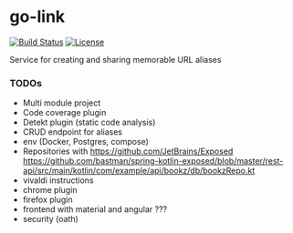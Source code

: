 # go-link
[![Build Status](https://travis-ci.org/ilya40umov/go-link.png?branch=master)](https://travis-ci.org/ilya40umov/go-link)
[![License](https://img.shields.io/badge/License-Apache%202.0-blue.svg)](https://opensource.org/licenses/Apache-2.0)

Service for creating and sharing memorable URL aliases

### TODOs
* Multi module project
* Code coverage plugin
* Detekt plugin (static code analysis)
* CRUD endpoint for aliases
* env (Docker, Postgres, compose)
* Repositories with https://github.com/JetBrains/Exposed https://github.com/bastman/spring-kotlin-exposed/blob/master/rest-api/src/main/kotlin/com/example/api/bookz/db/bookzRepo.kt
* vivaldi instructions
* chrome plugin
* firefox plugin
* frontend with material and angular ???
* security (oath)
